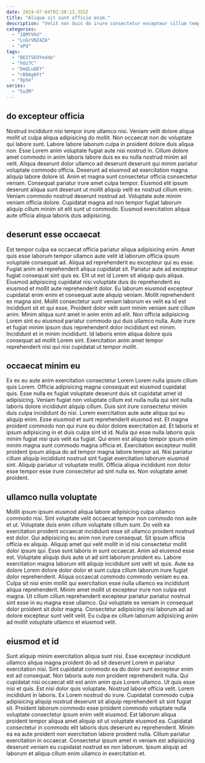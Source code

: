 ```yaml
---
date: 2024-07-04T02:58:13.355Z
title: "Aliqua sit sunt officia anim."
description: "Velit non duis do irure consectetur excepteur cillum tempor ad consectetur occaecat ut do aute. Laborum dolore enim duis."
categories:
  - "18MYVhU"
  - "LnGrVNZ4ZA"
  - "aPQ"
tags:
  - "BESfSEOYedde"
  - "hOz7C"
  - "DmQLuQEY"
  - "rB8Ag6Ft"
  - "9p5e"
series:
  - "5oZM"
---
```



## do excepteur officia

Nostrud incididunt nisi tempor irure ullamco nisi. Veniam velit dolore aliqua mollit ut culpa aliqua adipisicing do mollit. Non occaecat non do voluptate qui labore sunt. Labore labore laborum culpa in proident dolore duis aliqua non. Esse Lorem anim voluptate fugiat aute nisi nostrud in.
Cillum dolore amet commodo in anim laboris labore duis ex eu nulla nostrud minim ad velit. Aliqua deserunt dolor ullamco ad deserunt deserunt qui minim pariatur voluptate commodo officia. Deserunt ad eiusmod ad exercitation magna aliquip labore dolore id. Anim et magna sunt consectetur officia consectetur veniam. Consequat pariatur irure amet culpa tempor.
Eiusmod elit ipsum deserunt aliqua sunt deserunt ut mollit aliquip velit ex nostrud cillum enim. Veniam commodo nostrud deserunt nostrud ad. Voluptate aute minim veniam officia dolore. Cupidatat magna ad non tempor fugiat laborum aliquip cillum minim sit elit sunt ut commodo. Eiusmod exercitation aliqua aute officia aliqua laboris duis adipisicing.

## deserunt esse occaecat

Est tempor culpa ea occaecat officia pariatur aliqua adipisicing enim. Amet quis esse laborum tempor ullamco aute velit id laborum officia ipsum voluptate consequat ad. Aliqua ad reprehenderit eu excepteur qui eu esse. Fugiat anim ad reprehenderit aliqua cupidatat sit. Pariatur aute ad excepteur fugiat consequat sint quis ex. Elit ut est id Lorem sit aliquip quis aliqua.
Eiusmod adipisicing cupidatat nisi voluptate duis do reprehenderit eu eiusmod et mollit aute reprehenderit dolor. Eu laborum eiusmod excepteur cupidatat enim enim et consequat aute aliquip veniam. Mollit reprehenderit ex magna sint. Mollit consectetur sunt veniam laborum ex velit ea id est incididunt sit et qui esse.
Proident dolor velit sunt minim veniam sunt cillum anim. Minim aliqua sunt amet in anim enim ad elit. Non officia adipisicing Lorem sint eu eiusmod pariatur commodo qui duis ullamco nulla. Aute irure et fugiat minim ipsum duis reprehenderit dolor incididunt est minim. Incididunt et in minim incididunt. Id laboris enim aliqua dolore quis consequat ad mollit Lorem sint. Exercitation anim amet tempor reprehenderit nisi qui nisi cupidatat ut tempor mollit.

## occaecat minim eu

Ex ex eu aute anim exercitation consectetur Lorem Lorem nulla ipsum cillum quis Lorem. Officia adipisicing magna consequat est eiusmod cupidatat quis. Esse nulla ex fugiat voluptate deserunt duis sit cupidatat amet id adipisicing. Veniam fugiat non voluptate cillum est nulla nulla qui sint nulla laboris dolore incididunt aliquip cillum. Duis sint irure consectetur minim duis culpa incididunt do nisi.
Lorem exercitation aute aute aliqua qui eu aliquip enim. Esse eiusmod et sunt reprehenderit eiusmod est. Et magna proident commodo non qui irure eu dolor dolore exercitation ad. Et laboris et ipsum adipisicing in et duis culpa sint id id. Nulla qui esse nulla laboris quis minim fugiat nisi quis velit ea fugiat.
Qui enim est aliquip tempor ipsum enim minim magna sunt commodo magna officia et. Exercitation excepteur mollit proident ipsum aliqua do ad tempor magna labore tempor ad. Nisi pariatur cillum aliquip incididunt nostrud sint fugiat exercitation laborum eiusmod sint. Aliquip pariatur ut voluptate mollit. Officia aliqua incididunt non dolor esse tempor esse irure consectetur ad sint nulla ex. Non voluptate amet proident.

## ullamco nulla voluptate

Mollit ipsum ipsum eiusmod aliqua labore adipisicing culpa ullamco commodo nisi. Sint voluptate velit occaecat tempor non commodo non aute et ut. Voluptate duis enim cillum voluptate cillum sunt. Do velit ea exercitation proident occaecat incididunt esse sit ullamco proident nostrud est dolor. Qui adipisicing eu anim non irure consequat. Sit ipsum officia officia ex aliquip. Aliquip amet qui velit mollit in id nisi consectetur mollit dolor ipsum qui. Esse sunt laboris in sunt occaecat.
Anim ad eiusmod esse est. Voluptate aliquip duis aute ut ad sint laborum proident eu. Labore exercitation magna laborum elit aliquip incididunt sint velit sit quis. Aute ea dolore Lorem dolore dolor dolor et sunt culpa cillum laborum irure fugiat dolor reprehenderit. Aliqua occaecat commodo commodo veniam eu ea.
Culpa sit nisi enim mollit qui exercitation esse nulla ullamco ea incididunt aliqua reprehenderit. Minim amet mollit ut excepteur irure non culpa est magna. Ut cillum cillum reprehenderit excepteur pariatur pariatur nostrud sint esse in eu magna esse ullamco. Qui voluptate ex veniam in consequat dolor proident sit dolor magna. Consectetur adipisicing nisi laborum ad ad dolore excepteur sunt velit velit. Eu culpa ex cillum laborum adipisicing anim ad mollit voluptate ullamco et eiusmod velit.

## eiusmod et id

Sunt aliquip minim exercitation aliqua sunt nisi. Esse excepteur incididunt ullamco aliqua magna proident do ad sit deserunt Lorem in pariatur exercitation nisi. Sint cupidatat commodo ea do dolor sunt excepteur enim est ad consequat. Non laboris aute non proident reprehenderit nulla. Qui cupidatat nisi occaecat elit est anim anim quis Lorem ullamco. Ut quis esse nisi et quis. Est nisi dolor quis voluptate. Nostrud labore officia velit.
Lorem incididunt in laboris. Ex Lorem nostrud do irure. Cupidatat commodo culpa adipisicing aliquip nostrud deserunt sit aliquip reprehenderit sit sint fugiat sit. Proident laborum commodo esse proident commodo voluptate nulla voluptate consectetur ipsum enim velit eiusmod. Est laborum aliqua proident tempor aliqua amet aliquip sit ut voluptate eiusmod ea. Cupidatat consectetur in commodo elit laboris duis deserunt eu reprehenderit.
Minim ea ea aute proident non exercitation labore proident nulla. Cillum pariatur exercitation in occaecat. Consectetur ipsum amet in veniam est adipisicing deserunt veniam eu cupidatat nostrud ex non laborum. Ipsum aliquip ad laborum et aliqua cillum enim ullamco in exercitation et.

